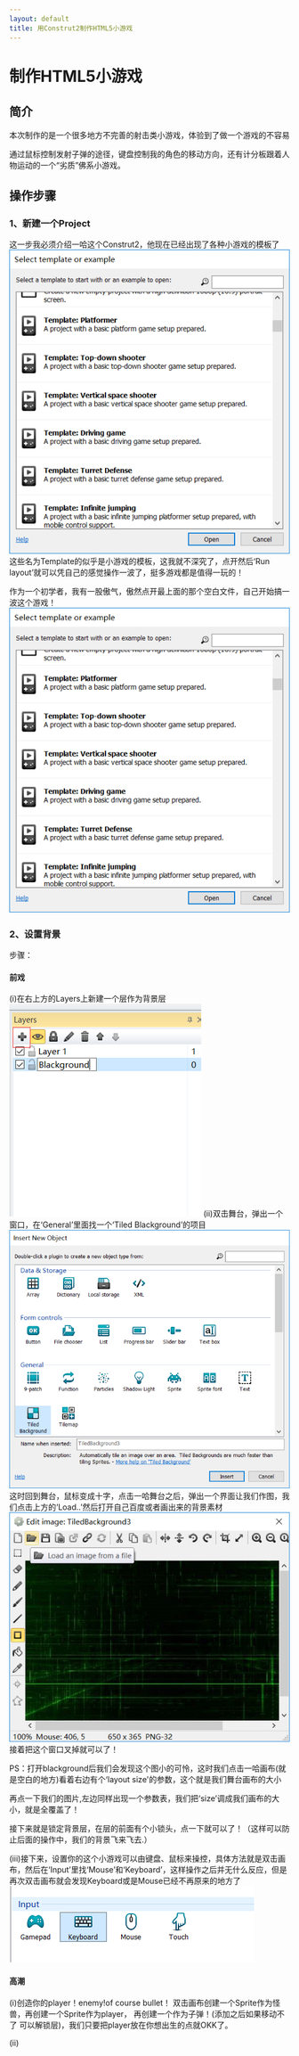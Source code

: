 ```yaml
---
layout: default
title: 用Construt2制作HTML5小游戏
---
```


# 制作HTML5小游戏
## 简介
本次制作的是一个很多地方不完善的射击类小游戏，体验到了做一个游戏的不容易

通过鼠标控制发射子弹的途径，键盘控制我的角色的移动方向，还有计分板跟着人物运动的一个“劣质”佛系小游戏。
## 操作步骤
### 1、新建一个Project
这一步我必须介绍一哈这个Construt2，他现在已经出现了各种小游戏的模板了
![谢谢志强](images\博客截图1.png)
这些名为Template的似乎是小游戏的模板，这我就不深究了，点开然后‘Run layout’就可以凭自己的感觉操作一波了，挺多游戏都是值得一玩的！

作为一个初学者，我有一股傲气，傲然点开最上面的那个空白文件，自己开始搞一波这个游戏！
![](images\博客截图1.png)

### 2、设置背景
步骤：
#### 前戏
(i)在右上方的Layers上新建一个层作为背景层
![](\images\博客截图2.png)
(ii)双击舞台，弹出一个窗口，在‘General’里面找一个‘Tiled Blackground’的项目
![](\images\博客截图3.png)这时回到舞台，鼠标变成十字，点击一哈舞台之后，弹出一个界面让我们作图，我们点击上方的‘Load..’然后打开自己百度或者画出来的背景素材
![](\images\博客图片.png)
接着把这个窗口叉掉就可以了！

PS：打开blackground后我们会发现这个图小的可怜，这时我们点击一哈画布(就是空白的地方)看着右边有个‘layout size'的参数，这个就是我们舞台画布的大小

再点一下我们的图片,左边同样出现一个参数表，我们把‘size’调成我们画布的大小，就是全覆盖了！

接下来就是锁定背景层，在层的前面有个小锁头，点一下就可以了！（这样可以防止后面的操作中，我们的背景飞来飞去.）

(iii)接下来，设置你的这个小游戏可以由键盘、鼠标来操控，具体方法就是双击画布，然后在‘Input’里找‘Mouse’和‘Keyboard’，这样操作之后并无什么反应，但是再次双击画布就会发现Keyboard或是Mouse已经不再原来的地方了
![](\images\QQ图片20180929210957.png)

#### 高潮
(i)创造你的player！enemy!of course bullet！
双击画布创建一个Sprite作为怪兽，再创建一个Sprite作为player，
再创建一个作为子弹！(添加之后如果移动不了 可以解锁层)，我们只要把player放在你想出生的点就OKK了。

(ii)



